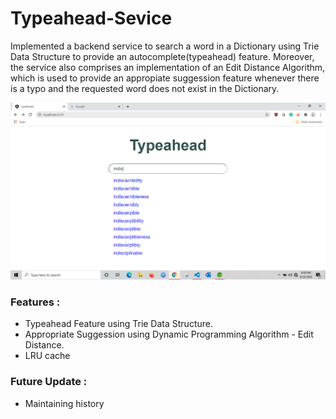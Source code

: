 # Typeahead-Sevice
Implemented a backend service to search a word in a Dictionary using Trie Data Structure to provide an autocomplete(typeahead) feature. Moreover, the service also comprises an implementation of an Edit Distance Algorithm, which is used to provide an appropiate suggession feature whenever there is a typo and the requested word does not exist in the Dictionary.

![Test PNG](https://raw.githubusercontent.com/jb240298/typeahead-service/front-end-service/front-end.PNG)

### Features :
* Typeahead Feature using Trie Data Structure.
* Appropriate Suggession using Dynamic Programming Algorithm - Edit Distance.
* LRU cache

### Future Update :
* Maintaining history

